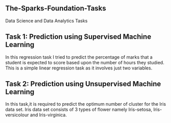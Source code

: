## The-Sparks-Foundation-Tasks
Data Science and Data Analytics Tasks

## Task 1: Prediction using Supervised Machine Learning
In this regression task I tried to predict the percentage of marks that a student is expected to score based upon the number of hours they studied.  This is a simple linear regression task as it involves just two variables. 

## Task 2: Prediction using Unsupervised Machine Learning
In this task,it is required to predict the optimum number of cluster for the Iris data set. Iris data set consists of 3 types of flower namely Iris-setosa, Iris-versicolour and Iris-virginica.
